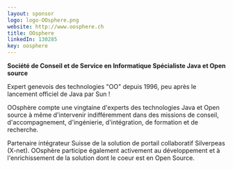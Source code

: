 ```yaml
---
layout: sponsor
logo: logo-OOsphere.png
website: http://www.oosphere.ch
title: OOsphere
linkedIn: 130285
key: oosphere
---
```


**Société de Conseil et de Service en Informatique Spécialiste Java et Open source**

Expert genevois des technologies "OO" depuis 1996, peu après le lancement officiel de Java par Sun !

OOsphère compte une vingtaine d'experts des technologies Java et Open source à même d'intervenir indifféremment dans des missions de conseil, d'accompagnement, d'ingénierie, d'intégration, de formation et de recherche.

Partenaire intégrateur Suisse de la solution de portail collaboratif Silverpeas (X-net). OOsphère participe également activement au développement et à l'enrichissement de la solution dont le coeur est en Open Source.
